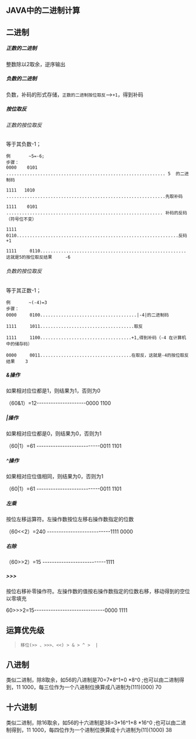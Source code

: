 ## JAVA中的二进制计算

## 二进制

##### 正数的二进制

整数除以2取余，逆序输出

##### 负数的二进制

负数，补码的形式存储，`正数的二进制按位取反`—>`+1`，得到补码

##### 按位取反

###### 正数的按位取反

等于其负数-1；

```
例       ~5=-6;
步骤：
0000    0101 ............................................................. 5  的二进制码

1111   1010  .............................................................先取补码

1111    0101 ............................................................ 补码的反码（符号位不变）

1111    0110..............................................................反码+1

1111     0110........................................................这就是5的按位取反结果     -6
```



###### 负数的按位取反

等于其正数-1；

```
例       ~(-4)=3
步骤：
0000     0100.....................................|-4|的二进制码

1111     1011....................................取反

1111     1100...................................+1,得到补码（-4 在计算机中的储存码）

0000     0011...................................在取反，这就是-4的按位取反结果    3
```

##### &操作

如果相对应位都是1，则结果为1，否则为0

（60&1）=12---------------------0000 1100

##### |操作

如果相对应位都是0，则结果为0，否则为1

（60|1）=61 ---------------------------0011 1101

##### ^操作

如果相对应位值相同，则结果为0，否则为1

（60|1）=61 ---------------------------0011 1101

##### 左乘

按位左移运算符。左操作数按位左移右操作数指定的位数

（60<<2）=240 ---------------------------1111  0000

##### 右除

（60>>2）=15 ---------------------------1111

#####  >>>

按位右移补零操作符。左操作数的值按右操作数指定的位数右移，移动得到的空位以零填充

60>>>2=15------------------------------0000    1111

## 运算优先级

> ```
> 移位(>> 、>>>、<<) > & > ^ >  |
> ```

## 八进制

类似二进制，除8取余，如56的八进制是70=7*8^1+0 *8^0 ;也可以由二进制得到，11  1000，每三位作为一个八进制位换算成八进制为(111)(000) 70

## 十六进制

类似二进制，除16取余，如56的十六进制是38=3*16^1+8 *16^0 ;也可以由二进制得到，11  1000，每四位作为一个进制位换算成十六进制为(11)(1000) 38